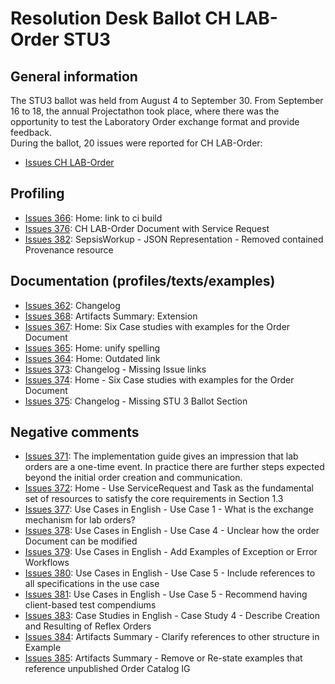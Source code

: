 # Resolution Desk Ballot CH LAB-Order STU3

## General information
The STU3 ballot was held from August 4 to September 30. From September 16 to 18, 
the annual Projectathon took place, where there was the opportunity to test the 
Laboratory Order exchange format and provide feedback.   
During the ballot, 20 issues were reported for CH LAB-Order:
* [Issues CH LAB-Order](https://github.com/hl7ch/ch-lab-order/issues?q=is%3Aissue%20state%3Aopen%20label%3A%22STU%203%20Ballot%22)

## Profiling

* [Issues 366](https://github.com/hl7ch/ch-lab-order/issues/366): Home: link to ci build
* [Issues 376](https://github.com/hl7ch/ch-lab-order/issues/376): CH LAB-Order Document with Service Request
* [Issues 382](https://github.com/hl7ch/ch-lab-order/issues/382): SepsisWorkup - JSON Representation - Removed contained Provenance resource

## Documentation (profiles/texts/examples)
* [Issues 362](https://github.com/hl7ch/ch-lab-order/issues/362): Changelog
* [Issues 368](https://github.com/hl7ch/ch-lab-order/issues/368): Artifacts Summary: Extension
* [Issues 367](https://github.com/hl7ch/ch-lab-order/issues/367): Home: Six Case studies with examples for the Order Document
* [Issues 365](https://github.com/hl7ch/ch-lab-order/issues/365): Home: unify spelling 
* [Issues 364](https://github.com/hl7ch/ch-lab-order/issues/364): Home: Outdated link
* [Issues 373](https://github.com/hl7ch/ch-lab-order/issues/373): Changelog - Missing Issue links
* [Issues 374](https://github.com/hl7ch/ch-lab-order/issues/374): Home - Six Case studies with examples for the Order Document
* [Issues 375](https://github.com/hl7ch/ch-lab-order/issues/375): Changelog - Missing STU 3 Ballot Section
 
## Negative comments
* [Issues 371](https://github.com/hl7ch/ch-lab-order/issues/371): The implementation guide gives an impression that lab orders are a one-time event. In practice there are further steps expected beyond the initial order creation and communication.
* [Issues 372](https://github.com/hl7ch/ch-lab-order/issues/372): Home - Use ServiceRequest and Task as the fundamental set of resources to satisfy the core requirements in Section 1.3
* [Issues 377](https://github.com/hl7ch/ch-lab-order/issues/377): Use Cases in English - Use Case 1 - What is the exchange mechanism for lab orders?
* [Issues 378](https://github.com/hl7ch/ch-lab-order/issues/378): Use Cases in English - Use Case 4 - Unclear how the order Document can be modified
* [Issues 379](https://github.com/hl7ch/ch-lab-order/issues/379): Use Cases in English - Add Examples of Exception or Error Workflows
* [Issues 380](https://github.com/hl7ch/ch-lab-order/issues/380): Use Cases in English - Use Case 5 - Include references to all specifications in the use case
* [Issues 381](https://github.com/hl7ch/ch-lab-order/issues/381): Use Cases in English - Use Case 5 - Recommend having client-based test compendiums
* [Issues 383](https://github.com/hl7ch/ch-lab-order/issues/383): Case Studies in English - Case Study 4 - Describe Creation and Resulting of Reflex Orders
* [Issues 384](https://github.com/hl7ch/ch-lab-order/issues/384): Artifacts Summary - Clarify references to other structure in Example
* [Issues 385](https://github.com/hl7ch/ch-lab-order/issues/385): Artifacts Summary - Remove or Re-state examples that reference unpublished Order Catalog IG